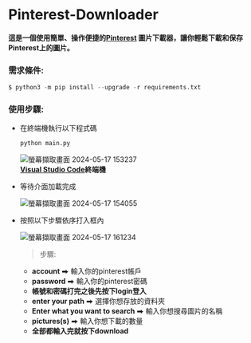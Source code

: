 # Pinterest-Downloader
**這是一個使用簡單、操作便捷的[Pinterest](https://www.pinterest.co.kr) 圖片下載器，讓你輕鬆下載和保存Pinterest上的圖片。**
### 需求條件:
   ```py
   $ python3 -m pip install --upgrade -r requirements.txt   
   ```
### 使用步驟:
- 在終端機執行以下程式碼
  ```py
  python main.py
  ```
  ![螢幕擷取畫面 2024-05-17 153237](https://github.com/cjenf/Pinterest-Downloader/assets/105590093/61baae4e-aab3-48a9-9706-77050135b6a1)<br>
  **[Visual Studio Code](https://code.visualstudio.com)終端機**
- 等待介面加載完成
  
  ![螢幕擷取畫面 2024-05-17 154055](https://github.com/cjenf/Pinterest-Downloader/assets/105590093/337a35a2-32c1-4853-a874-af9954b81a72)
  
- 按照以下步驟依序打入框內
  
  ![螢幕擷取畫面 2024-05-17 161234](https://github.com/cjenf/Pinterest-Downloader/assets/105590093/806236b8-9489-40d6-ab77-040661e90f4d)
  > 步驟:
     - __account__ ⮕ 輸入你的pinterest帳戶<br>
     - __password__ ⮕ 輸入你的pinterest密碼<br>
     - **帳號和密碼打完之後先按下login登入**<br>
     - __enter your path__ ⮕ 選擇你想存放的資料夾<br>
     - __Enter what you want to search__ ⮕ 輸入你想搜尋圖片的名稱<br>
     - __pictures(s)__ ⮕ 輸入你想下載的數量<br>
     - **全部都輸入完就按下download**<br>
   
